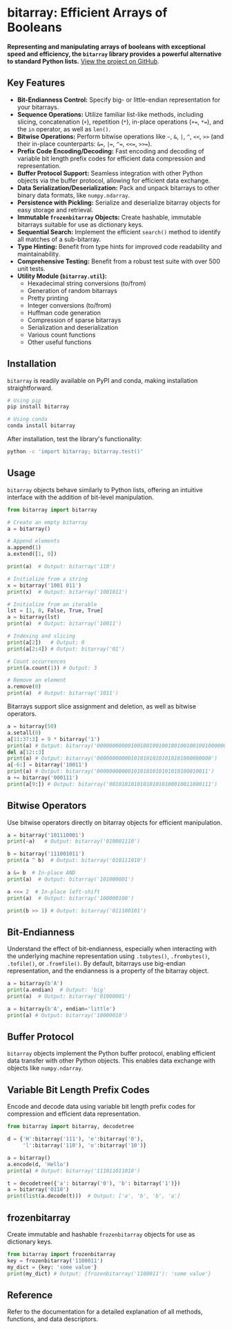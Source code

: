 # bitarray: Efficient Arrays of Booleans

**Representing and manipulating arrays of booleans with exceptional speed and efficiency, the `bitarray` library provides a powerful alternative to standard Python lists.** [View the project on GitHub](https://github.com/ilanschnell/bitarray).

## Key Features

*   **Bit-Endianness Control:** Specify big- or little-endian representation for your bitarrays.
*   **Sequence Operations:** Utilize familiar list-like methods, including slicing, concatenation (`+`), repetition (`*`), in-place operations (`+=`, `*=`), and the `in` operator, as well as `len()`.
*   **Bitwise Operations:** Perform bitwise operations like `~`, `&`, `|`, `^`, `<<`, `>>` (and their in-place counterparts: `&=`, `|=`, `^=`, `<<=`, `>>=`).
*   **Prefix Code Encoding/Decoding:** Fast encoding and decoding of variable bit length prefix codes for efficient data compression and representation.
*   **Buffer Protocol Support:** Seamless integration with other Python objects via the buffer protocol, allowing for efficient data exchange.
*   **Data Serialization/Deserialization:** Pack and unpack bitarrays to other binary data formats, like `numpy.ndarray`.
*   **Persistence with Pickling:** Serialize and deserialize bitarray objects for easy storage and retrieval.
*   **Immutable `frozenbitarray` Objects:** Create hashable, immutable bitarrays suitable for use as dictionary keys.
*   **Sequential Search:** Implement the efficient `search()` method to identify all matches of a sub-bitarray.
*   **Type Hinting:** Benefit from type hints for improved code readability and maintainability.
*   **Comprehensive Testing:** Benefit from a robust test suite with over 500 unit tests.
*   **Utility Module (`bitarray.util`):**
    *   Hexadecimal string conversions (to/from)
    *   Generation of random bitarrays
    *   Pretty printing
    *   Integer conversions (to/from)
    *   Huffman code generation
    *   Compression of sparse bitarrays
    *   Serialization and deserialization
    *   Various count functions
    *   Other useful functions

## Installation

`bitarray` is readily available on PyPI and conda, making installation straightforward.

```bash
# Using pip
pip install bitarray

# Using conda
conda install bitarray
```

After installation, test the library's functionality:

```bash
python -c 'import bitarray; bitarray.test()'
```

## Usage

`bitarray` objects behave similarly to Python lists, offering an intuitive interface with the addition of bit-level manipulation.

```python
from bitarray import bitarray

# Create an empty bitarray
a = bitarray()

# Append elements
a.append(1)
a.extend([1, 0])

print(a)  # Output: bitarray('110')

# Initialize from a string
x = bitarray('1001 011')
print(x)  # Output: bitarray('1001011')

# Initialize from an iterable
lst = [1, 0, False, True, True]
a = bitarray(lst)
print(a)  # Output: bitarray('10011')

# Indexing and slicing
print(a[2])   # Output: 0
print(a[2:4]) # Output: bitarray('01')

# Count occurrences
print(a.count(1)) # Output: 3

# Remove an element
a.remove(0)
print(a)  # Output: bitarray('1011')
```

Bitarrays support slice assignment and deletion, as well as bitwise operators.

```python
a = bitarray(50)
a.setall(0)
a[11:37:3] = 9 * bitarray('1')
print(a) # Output: bitarray('00000000000100100100100100100100100100000000000000')
del a[12::3]
print(a) # Output: bitarray('0000000000010101010101010101000000000')
a[-6:] = bitarray('10011')
print(a) # Output: bitarray('000000000001010101010101010100010011')
a += bitarray('000111')
print(a[9:]) # Output: bitarray('001010101010101010100010011000111')
```

## Bitwise Operators

Use bitwise operators directly on bitarray objects for efficient manipulation.

```python
a = bitarray('101110001')
print(~a)   # Output: bitarray('010001110')

b = bitarray('111001011')
print(a ^ b)  # Output: bitarray('010111010')

a &= b  # In-place AND
print(a)  # Output: bitarray('101000001')

a <<= 2  # In-place left-shift
print(a)  # Output: bitarray('100000100')

print(b >> 1) # Output: bitarray('011100101')
```

## Bit-Endianness

Understand the effect of bit-endianness, especially when interacting with the underlying machine representation using `.tobytes()`, `.frombytes()`, `.tofile()`, or `.fromfile()`. By default, bitarrays use big-endian representation, and the endianness is a property of the bitarray object.

```python
a = bitarray(b'A')
print(a.endian)  # Output: 'big'
print(a)  # Output: bitarray('01000001')

a = bitarray(b'A', endian='little')
print(a) # Output: bitarray('10000010')
```

## Buffer Protocol

`bitarray` objects implement the Python buffer protocol, enabling efficient data transfer with other Python objects. This enables data exchange with objects like `numpy.ndarray`.

## Variable Bit Length Prefix Codes

Encode and decode data using variable bit length prefix codes for compression and efficient data representation.
```python
from bitarray import bitarray, decodetree

d = {'H':bitarray('111'), 'e':bitarray('0'),
     'l':bitarray('110'), 'o':bitarray('10')}

a = bitarray()
a.encode(d, 'Hello')
print(a) # Output: bitarray('111011011010')

t = decodetree({'a': bitarray('0'), 'b': bitarray('1')})
a = bitarray('0110')
print(list(a.decode(t)))  # Output: ['a', 'b', 'b', 'a']
```

## frozenbitarray

Create immutable and hashable `frozenbitarray` objects for use as dictionary keys.

```python
from bitarray import frozenbitarray
key = frozenbitarray('1100011')
my_dict = {key: 'some value'}
print(my_dict) # Output: {frozenbitarray('1100011'): 'some value'}
```

## Reference

Refer to the documentation for a detailed explanation of all methods, functions, and data descriptors.
